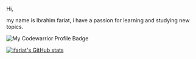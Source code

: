 
Hi, 

my name is Ibrahim fariat, i have a passion for learning and studying new topics.

![My Codewarrior Profile Badge](https://www.codewars.com/users/fariato/badges/large)

[![ifariat's GitHub stats](https://github-readme-stats.vercel.app/api?username=ifariat)](https://github.com/anuraghazra/github-readme-stats)

